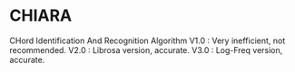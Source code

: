# CHIARA
CHord Identification And Recognition Algorithm
V1.0 : Very inefficient, not recommended.
V2.0 : Librosa version, accurate.
V3.0 : Log-Freq version, accurate. 
